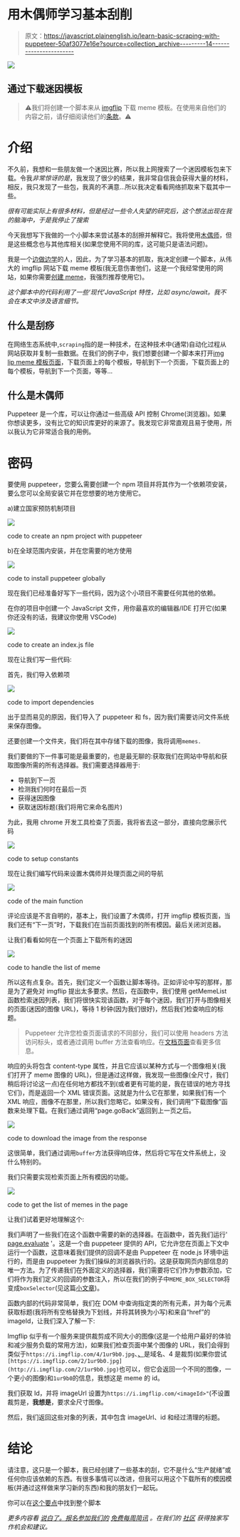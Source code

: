 # 用木偶师学习基本刮削

> 原文：<https://javascript.plainenglish.io/learn-basic-scraping-with-puppeteer-50af3077e16e?source=collection_archive---------14----------------------->

![](img/1759c1c4d6d731468e81937a806b369e.png)

## 通过下载迷因模板

> ⚠️我们将创建一个脚本来从 [imgflip](https://imgflip.com/) 下载 meme 模板。在使用来自他们的内容之前，请仔细阅读他们的[条款](https://imgflip.com/terms)。⚠️

# 介绍

不久前，我想和一些朋友做一个迷因比赛，所以我上网搜索了一个迷因模板包来下载。令我*非常惊讶的是*，我发现了很少的结果，我非常自信我会获得大量的材料，相反，我只发现了一些包，我真的不满意…所以我决定看看网络抓取来下载其中一些。

*很有可能实际上有很多材料，但是经过一些令人失望的研究后，这个想法出现在我的脑海中，于是我停止了搜索*

今天我想写下我做的一个小脚本来尝试基本的刮擦并解释它。我将使用[木偶师](https://pptr.dev/)，但是这些概念也与其他库相关(如果您使用不同的库，这可能只是语法问题)。

我是一个[边做边学](https://en.wikipedia.org/wiki/Learning-by-doing)的人，因此，为了学习基本的抓取，我决定创建一个脚本，从伟大的 imgflip 网站下载 meme 模板(我无意伤害他们，这是一个我经常使用的网站，如果你需要[创建 meme](https://imgflip.com/memegenerator)，我强烈推荐使用它)。

*这个脚本中的代码利用了一些‘现代’JavaScript 特性，比如 async/await。我不会在本文中涉及语言细节。*

## 什么是刮痧

在网络生态系统中,`scraping`指的是一种技术，在这种技术中(通常)自动化过程从网站获取并复制一些数据。在我们的例子中，我们想要创建一个脚本来打开[img lip meme 模板页面](https://imgflip.com/memetemplates)，下载页面上的每个模板，导航到下一个页面，下载页面上的每个模板，导航到下一个页面，等等...

## 什么是木偶师

Puppeteer 是一个库，可以让你通过一些高级 API 控制 Chrome(浏览器)。如果你想读更多，没有比它的知识库更好的来源了。我发现它非常直观且易于使用，所以我认为它非常适合我的用例。

# 密码

要使用 puppeteer，您要么需要创建一个 npm 项目并将其作为一个依赖项安装，要么您可以全局安装它并在您想要的地方使用它。

a)建立国家预防机制项目

![](img/62ba8a130b3a78d1b08c2c43720322d3.png)

code to create an npm project with puppeteer

b)在全球范围内安装，并在您需要的地方使用

![](img/1978683ad7309e94a04c209760e297ba.png)

code to install puppeteer globally

现在我们已经准备好写下一些代码，因为这个小项目不需要任何其他的依赖。

在你的项目中创建一个 JavaScript 文件，用你最喜欢的编辑器/IDE 打开它(如果你还没有的话，我建议你使用 VSCode)

![](img/0767054b5e6693efe20eca043d3a44e1.png)

code to create an index.js file

现在让我们写一些代码:

首先，我们导入依赖项

![](img/6176a742d31914d82d1e8a0d39bc4f79.png)

code to import dependencies

出于显而易见的原因，我们导入了 puppeteer 和 fs，因为我们需要访问文件系统来保存图像。

还要创建一个文件夹，我们将在其中存储下载的图像，我将调用`memes.`

我们要做的下一件事可能是最重要的，也是最无聊的:获取我们在网站中导航和获取图像所需的所有选择器。我们需要选择器用于:

*   导航到下一页
*   检测我们何时在最后一页
*   获得迷因图像
*   获取迷因标题(我们将用它来命名图片)

为此，我用 chrome 开发工具检查了页面，我将省去这一部分，直接向您展示代码

![](img/bce1b963ad848170e8a5572285accbe5.png)

code to setup constants

现在让我们编写代码来设置木偶师并处理页面之间的导航

![](img/d5f288499f5af961633530a90634cc72.png)

code of the main function

评论应该是不言自明的，基本上，我们设置了木偶师，打开 imgflip 模板页面，当我们还有“下一页”时，下载我们在当前页面找到的所有模因。最后关闭浏览器。

让我们看看如何在一个页面上下载所有的迷因

![](img/48d3caf78d5f96e7a0d64cf63cfa3c11.png)

code to handle the list of meme

所以这有点复杂。首先，我们定义一个函数让脚本等待。正如评论中写的那样，那是为了避免对 imgflip 提出太多要求。然后，在函数中，我们使用 getMemeList 函数检索迷因列表，我们将很快实现该函数，对于每个迷因，我们打开与图像相关的页面(迷因的图像 URL)，等待 1 秒钟(因为我们很好)，然后我们检查响应的标题。

> Puppeteer 允许您检查页面请求的不同部分，我们可以使用 headers 方法访问标头，或者通过调用 buffer 方法查看响应。在[文档页面](https://pptr.dev/#?product=Puppeteer&version=v13.0.1&show=api-class-httpresponse)查看更多信息。

响应的头将包含 content-type 属性，并且它应该以某种方式与一个图像相关(我们打开了 meme 图像的 URL)，但是通过这样做，我发现一些图像(全尺寸，我们稍后将讨论这一点)在任何地方都找不到(或者更有可能的是，我在错误的地方寻找它们)，而是返回一个 XML 错误页面。这就是为什么它在那里，如果我们有一个 XML 响应，图像不在那里，所以我们忽略它。如果没有，我们调用“下载图像”函数来处理下载。在我们通过调用“page.goBack”返回到上一页之后。

![](img/9b56e076e6bcc235f6c61fd22e2a1e12.png)

code to download the image from the response

这很简单，我们通过调用`buffer`方法获得响应体，然后将它写在文件系统上，没什么特别的。

我们只需要实现检索页面上所有模因的功能。

![](img/034e3ea2f4f2b4012da3739978da13a1.png)

code to get the list of memes in the page

让我们试着更好地理解这个:

我们声明了一些我们在这个函数中需要的新的选择器。在函数中，首先我们运行' [page.evaluate](https://pptr.dev/#?product=Puppeteer&version=v13.0.1&show=api-pageevaluatepagefunction-args) '。这是一个由 puppeteer 提供的 API，它允许您在页面上下文中运行一个函数，这意味着我们提供的回调不是由 Puppeteer 在 node.js 环境中运行的，而是由 puppeteer 为我们操纵的浏览器执行的。这是获取网页内部信息的唯一方法。为了传递我们在外面定义的选择器，我们需要将它们作为参数添加，它们将作为我们定义的回调的参数注入，所以在我们的例子中`MEME_BOX_SELECTOR`将变成`boxSelector`(见这篇[小文章](https://medium.com/@mariorodriguezan/puppeteer-pass-variable-in-evaluate-6eeba76b4153))。

函数内部的代码非常简单，我们在 DOM 中查询指定类的所有元素，并为每个元素获取标题(我将所有空格替换为下划线，并将其转换为小写)和来自“href”的 imageId，让我们深入了解一下:

Imgflip 似乎有一个服务来提供裁剪成不同大小的图像(这是一个给用户最好的体验和减少服务负载的常用方法)，如果我们检查页面中某个图像的 URL，我们会得到类似于`https://i.imgflip.com/4/1ur9b0.jpg`、[、](http://i.imgflip.com)是域名、4 是裁剪(如果你尝试`[https://i.imgflip.com/2/1ur9b0.jpg](http://i.imgflip.com/2/1ur9b0.jpg)`也可以，但它会返回一个不同的图像，一个更小的图像)和`1ur9b0`的信息，我想这是 meme 的 id。

我们获取 Id，并将 imageUrl 设置为`https://i.imgflip.com/<imageId>"`(不设置裁剪是，**我想是**，要求全尺寸图像。

然后，我们返回这些对象的列表，其中包含 imageUrl、id 和经过清理的标题。

# 结论

请注意，这只是一个脚本，我已经创建了一些基本的刮，它不是什么“生产就绪”或任何你应该依赖的东西。有很多事情可以改进，但我可以用这个下载所有的模因模板(并通过这样做来学习新的东西)和我的朋友们一起玩。

你可以在[这个要点](https://gist.github.com/albertodeago/cd200a937ac04143f082d53d0639f4b0#file-index-js)中找到整个脚本

*更多内容看* [*说白了。报名参加我们的*](http://plainenglish.io/) [*免费每周简讯*](http://newsletter.plainenglish.io/) *。在我们的* [*社区*](https://discord.gg/GtDtUAvyhW) *获得独家写作机会和建议。*